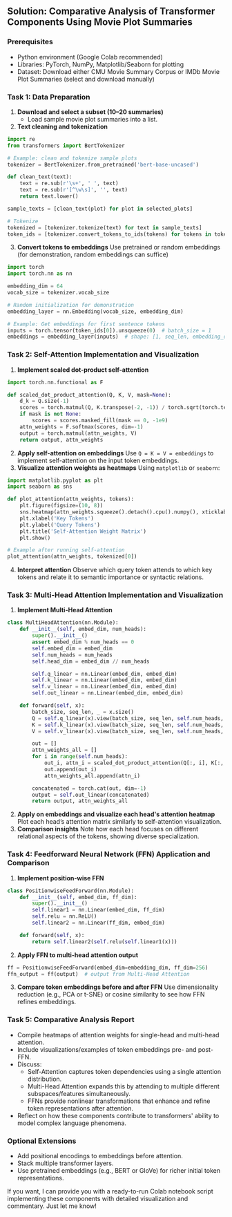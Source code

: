 ## Solution: Comparative Analysis of Transformer Components Using Movie Plot Summaries

### Prerequisites

- Python environment (Google Colab recommended)
- Libraries: PyTorch, NumPy, Matplotlib/Seaborn for plotting
- Dataset: Download either CMU Movie Summary Corpus or IMDb Movie Plot Summaries (select and download manually)


### Task 1: Data Preparation

1. **Download and select a subset (10–20 summaries)**
    - Load sample movie plot summaries into a list.
2. **Text cleaning and tokenization**

```python
import re
from transformers import BertTokenizer

# Example: clean and tokenize sample plots
tokenizer = BertTokenizer.from_pretrained('bert-base-uncased')

def clean_text(text):
    text = re.sub(r'\s+', ' ', text)
    text = re.sub(r'[^\w\s]', '', text)
    return text.lower()

sample_texts = [clean_text(plot) for plot in selected_plots]

# Tokenize
tokenized = [tokenizer.tokenize(text) for text in sample_texts]
token_ids = [tokenizer.convert_tokens_to_ids(tokens) for tokens in tokenized]
```

3. **Convert tokens to embeddings**
Use pretrained or random embeddings (for demonstration, random embeddings can suffice)

```python
import torch
import torch.nn as nn

embedding_dim = 64
vocab_size = tokenizer.vocab_size

# Random initialization for demonstration
embedding_layer = nn.Embedding(vocab_size, embedding_dim)

# Example: Get embeddings for first sentence tokens
inputs = torch.tensor(token_ids[0]).unsqueeze(0)  # batch_size = 1
embeddings = embedding_layer(inputs)  # shape: [1, seq_len, embedding_dim]
```


### Task 2: Self-Attention Implementation and Visualization

1. **Implement scaled dot-product self-attention**

```python
import torch.nn.functional as F

def scaled_dot_product_attention(Q, K, V, mask=None):
    d_k = Q.size(-1)
    scores = torch.matmul(Q, K.transpose(-2, -1)) / torch.sqrt(torch.tensor(d_k, dtype=torch.float32))
    if mask is not None:
        scores = scores.masked_fill(mask == 0, -1e9)
    attn_weights = F.softmax(scores, dim=-1)
    output = torch.matmul(attn_weights, V)
    return output, attn_weights
```

2. **Apply self-attention on embeddings**
Use `Q = K = V = embeddings` to implement self-attention on the input token embeddings.
3. **Visualize attention weights as heatmaps**
Using `matplotlib` or `seaborn`:

```python
import matplotlib.pyplot as plt
import seaborn as sns

def plot_attention(attn_weights, tokens):
    plt.figure(figsize=(10, 8))
    sns.heatmap(attn_weights.squeeze().detach().cpu().numpy(), xticklabels=tokens, yticklabels=tokens, cmap='viridis')
    plt.xlabel('Key Tokens')
    plt.ylabel('Query Tokens')
    plt.title('Self-Attention Weight Matrix')
    plt.show()

# Example after running self-attention
plot_attention(attn_weights, tokenized[0])
```

4. **Interpret attention**
Observe which query token attends to which key tokens and relate it to semantic importance or syntactic relations.

### Task 3: Multi-Head Attention Implementation and Visualization

1. **Implement Multi-Head Attention**

```python
class MultiHeadAttention(nn.Module):
    def __init__(self, embed_dim, num_heads):
        super().__init__()
        assert embed_dim % num_heads == 0
        self.embed_dim = embed_dim
        self.num_heads = num_heads
        self.head_dim = embed_dim // num_heads

        self.q_linear = nn.Linear(embed_dim, embed_dim)
        self.k_linear = nn.Linear(embed_dim, embed_dim)
        self.v_linear = nn.Linear(embed_dim, embed_dim)
        self.out_linear = nn.Linear(embed_dim, embed_dim)

    def forward(self, x):
        batch_size, seq_len, _ = x.size()
        Q = self.q_linear(x).view(batch_size, seq_len, self.num_heads, self.head_dim).transpose(1, 2)
        K = self.k_linear(x).view(batch_size, seq_len, self.num_heads, self.head_dim).transpose(1, 2)
        V = self.v_linear(x).view(batch_size, seq_len, self.num_heads, self.head_dim).transpose(1, 2)

        out = []
        attn_weights_all = []
        for i in range(self.num_heads):
            out_i, attn_i = scaled_dot_product_attention(Q[:, i], K[:, i], V[:, i])
            out.append(out_i)
            attn_weights_all.append(attn_i)

        concatenated = torch.cat(out, dim=-1)
        output = self.out_linear(concatenated)
        return output, attn_weights_all
```

2. **Apply on embeddings and visualize each head's attention heatmap**
Plot each head’s attention matrix similarly to self-attention visualization.
3. **Comparison insights**
Note how each head focuses on different relational aspects of the tokens, showing diverse specialization.

### Task 4: Feedforward Neural Network (FFN) Application and Comparison

1. **Implement position-wise FFN**

```python
class PositionwiseFeedForward(nn.Module):
    def __init__(self, embed_dim, ff_dim):
        super().__init__()
        self.linear1 = nn.Linear(embed_dim, ff_dim)
        self.relu = nn.ReLU()
        self.linear2 = nn.Linear(ff_dim, embed_dim)

    def forward(self, x):
        return self.linear2(self.relu(self.linear1(x)))
```

2. **Apply FFN to multi-head attention output**

```python
ff = PositionwiseFeedForward(embed_dim=embedding_dim, ff_dim=256)
ffn_output = ff(output)  # output from Multi-Head Attention
```

3. **Compare token embeddings before and after FFN**
Use dimensionality reduction (e.g., PCA or t-SNE) or cosine similarity to see how FFN refines embeddings.

### Task 5: Comparative Analysis Report

- Compile heatmaps of attention weights for single-head and multi-head attention.
- Include visualizations/examples of token embeddings pre- and post-FFN.
- Discuss:
    - Self-Attention captures token dependencies using a single attention distribution.
    - Multi-Head Attention expands this by attending to multiple different subspaces/features simultaneously.
    - FFNs provide nonlinear transformations that enhance and refine token representations after attention.
- Reflect on how these components contribute to transformers' ability to model complex language phenomena.


### Optional Extensions

- Add positional encodings to embeddings before attention.
- Stack multiple transformer layers.
- Use pretrained embeddings (e.g., BERT or GloVe) for richer initial token representations.

If you want, I can provide you with a ready-to-run Colab notebook script implementing these components with detailed visualization and commentary. Just let me know!

